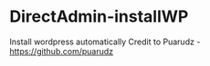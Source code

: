# DirectAdmin-installWP
Install wordpress automatically
Credit to Puarudz - https://github.com/puarudz
